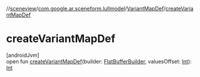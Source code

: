 //[sceneview](../../../index.md)/[com.google.ar.sceneform.lullmodel](../index.md)/[VariantMapDef](index.md)/[createVariantMapDef](create-variant-map-def.md)

# createVariantMapDef

[androidJvm]\
open fun [createVariantMapDef](create-variant-map-def.md)(builder: [FlatBufferBuilder](../../com.google.flatbuffers/-flat-buffer-builder/index.md), valuesOffset: [Int](https://kotlinlang.org/api/latest/jvm/stdlib/kotlin/-int/index.html)): [Int](https://kotlinlang.org/api/latest/jvm/stdlib/kotlin/-int/index.html)
